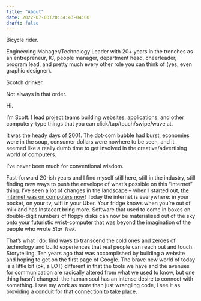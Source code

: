 ```yaml
---
title: "About"
date: 2022-07-03T20:34:43-04:00
draft: false
---
```


Bicycle rider.

Engineering Manager/Technology Leader with 20+ years in the trenches as an entrepreneur, IC, people manager, department head, cheerleader, program lead, and pretty much every other role you can think of (yes, even graphic designer).

Scotch drinker.

Not always in that order.

Hi.

I’m Scott. I lead project teams building websites, applications, and other computery-type things that you can click/tap/touch/swipe/wave at.

It was the heady days of 2001. The dot-com bubble had burst, economies were in the soup, consumer dollars were nowhere to be seen, and it seemed like a really dumb time to get involved in the creative/advertising world of computers.

I’ve never been much for conventional wisdom.

Fast-forward 20-ish years and I find myself still here, still in the industry, still finding new ways to push the envelope of what’s possible on this “internet” thing. I’ve seen a lot of changes in the landscape – when I started out, [the internet was on computers now](http://www.youtube.com/watch?v=YozC8yFrZKI)! Today the internet is everywhere: in your pocket, on your tv, wifi in your Uber. Your fridge knows when you’re out of milk and has Instacart bring more. Software that used to come in boxes on double-digit numbers of floppy disks can now be materialised out of the sky onto your futuristic wrist-computer that was beyond the imagination of the people who wrote _Star Trek._

That’s what I do: find ways to transcend the cold ones and zeroes of technology and build experiences that real people can reach out and touch. Storytelling. Ten years ago that was accomplished by building a website and hoping to get on the first page of Google. The brave new world of today is a little bit (ok, a LOT) different in that the tools we have and the avenues for communication are radically altered from what we used to know, but one thing hasn’t changed: the human soul has an intense desire to connect with something. I see my work as more than just wrangling code, I see it as providing a conduit for that connection to take place.